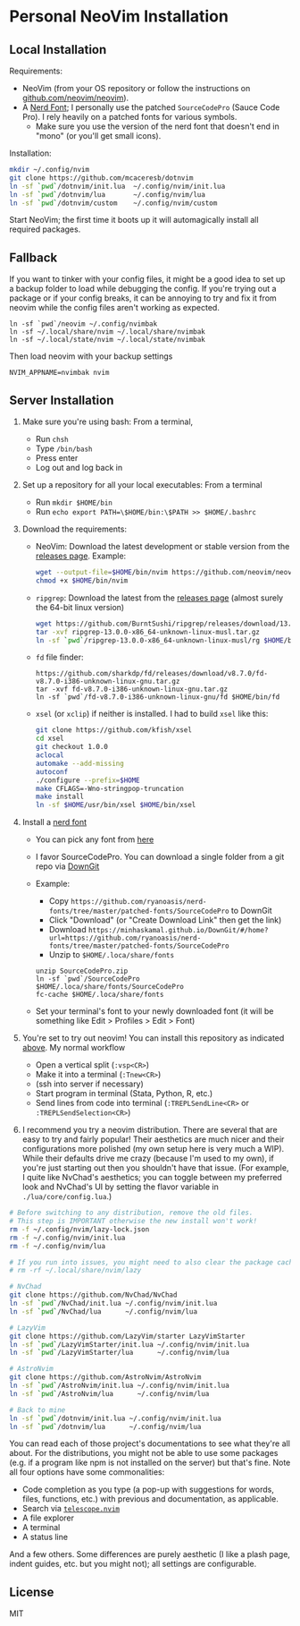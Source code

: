 Personal NeoVim Installation
============================

Local Installation
------------------

Requirements:

- NeoVim (from your OS repository or follow the instructions on [github.com/neovim/neovim](https://github.com/neovim/neovim)).
- A [Nerd Font](https://github.com/ryanoasis/nerd-fonts); I personally use the patched `SourceCodePro` (Sauce Code Pro). I rely heavily on a patched fonts for various symbols.
    - Make sure you use the version of the nerd font that doesn't end in "mono" (or you'll get small icons).

Installation:

```bash
mkdir ~/.config/nvim
git clone https://github.com/mcaceresb/dotnvim
ln -sf `pwd`/dotnvim/init.lua  ~/.config/nvim/init.lua
ln -sf `pwd`/dotnvim/lua       ~/.config/nvim/lua
ln -sf `pwd`/dotnvim/custom    ~/.config/nvim/custom
```

Start NeoVim; the first time it boots up it will automagically install all required packages.

Fallback
--------

If you want to tinker with your config files, it might be a good idea to set up a backup folder to load while debugging the config. If you're trying out a package or if your config breaks, it can be annoying to try and fix it from neovim while the config files aren't working as expected.

```
ln -sf `pwd`/neovim ~/.config/nvimbak
ln -sf ~/.local/share/nvim ~/.local/share/nvimbak
ln -sf ~/.local/state/nvim ~/.local/state/nvimbak
```

Then load neovim with your backup settings

```
NVIM_APPNAME=nvimbak nvim
```

Server Installation
-------------------

1. Make sure you're using bash: From a terminal,

    - Run `chsh`
    - Type `/bin/bash`
    - Press enter
    - Log out and log back in

2. Set up a repository for all your local executables: From a terminal

    - Run `mkdir $HOME/bin`
    - Run `echo export PATH=\$HOME/bin:\$PATH >> $HOME/.bashrc`

3. Download the requirements:

    - NeoVim: Download the latest development or stable version from the [releases page](https://github.com/neovim/neovim/releases). Example:

        ```bash
        wget --output-file=$HOME/bin/nvim https://github.com/neovim/neovim/releases/download/v0.9.1/nvim.appimage
        chmod +x $HOME/bin/nvim
        ```

    - `ripgrep`: Download the latest from the [releases page](https://github.com/BurntSushi/ripgrep/releases) (almost surely the 64-bit linux version)

        ```bash
        wget https://github.com/BurntSushi/ripgrep/releases/download/13.0.0/ripgrep-13.0.0-x86_64-unknown-linux-musl.tar.gz
        tar -xvf ripgrep-13.0.0-x86_64-unknown-linux-musl.tar.gz
        ln -sf `pwd`/ripgrep-13.0.0-x86_64-unknown-linux-musl/rg $HOME/bin/rg
        ```

    - `fd` file finder:

        ```
        https://github.com/sharkdp/fd/releases/download/v8.7.0/fd-v8.7.0-i386-unknown-linux-gnu.tar.gz
        tar -xvf fd-v8.7.0-i386-unknown-linux-gnu.tar.gz
        ln -sf `pwd`/fd-v8.7.0-i386-unknown-linux-gnu/fd $HOME/bin/fd
        ```

    - `xsel` (or `xclip`) if neither is installed. I had to build `xsel` like this:

        ```bash
        git clone https://github.com/kfish/xsel
        cd xsel
        git checkout 1.0.0
        aclocal
        automake --add-missing
        autoconf
        ./configure --prefix=$HOME
        make CFLAGS=-Wno-stringpop-truncation
        make install
        ln -sf $HOME/usr/bin/xsel $HOME/bin/xsel
        ```

4. Install a [nerd font](https://github.com/ryanoasis/nerd-fonts)

    - You can pick any font from [here](https://github.com/ryanoasis/nerd-fonts/tree/master/patched-fonts)
    - I favor SourceCodePro. You can download a single folder from a git repo via [DownGit](https://minhaskamal.github.io/DownGit/#/home)
    - Example: 

        - Copy `https://github.com/ryanoasis/nerd-fonts/tree/master/patched-fonts/SourceCodePro` to DownGit
        - Click "Download" (or "Create Download Link" then get the link)
        - Download `https://minhaskamal.github.io/DownGit/#/home?url=https://github.com/ryanoasis/nerd-fonts/tree/master/patched-fonts/SourceCodePro`
        - Unzip to `$HOME/.loca/share/fonts`

        ```
        unzip SourceCodePro.zip
        ln -sf `pwd`/SourceCodePro $HOME/.loca/share/fonts/SourceCodePro
        fc-cache $HOME/.loca/share/fonts
        ```

    - Set your terminal's font to your newly downloaded font (it will be something like Edit > Profiles > Edit > Font)

5. You're set to try out neovim! You can install this repository as indicated [above](#local-installation). My normal workflow

    - Open a vertical split (`:vsp<CR>`)
    - Make it into a terminal (`:Tnew<CR>`)
    - (ssh into server if necessary)
    - Start program in terminal (Stata, Python, R, etc.)
    - Send lines from code into terminal (`:TREPLSendLine<CR>` or `:TREPLSendSelection<CR>`)

6. I recommend you try a neovim distribution. There are several that are easy to try and fairly popular! Their aesthetics are much nicer and their configurations more polished (my own setup here is very much a WIP). While their defaults drive me crazy (because I'm used to my own), if you're just starting out then you shouldn't have that issue. (For example, I quite like NvChad's aesthetics; you can toggle between my preferred look and NvChad's UI by setting the flavor variable in `./lua/core/config.lua`.)

```bash
# Before switching to any distribution, remove the old files.
# This step is IMPORTANT otherwise the new install won't work!
rm -f ~/.config/nvim/lazy-lock.json
rm -f ~/.config/nvim/init.lua
rm -f ~/.config/nvim/lua

# If you run into issues, you might need to also clear the package cache
# rm -rf ~/.local/share/nvim/lazy

# NvChad
git clone https://github.com/NvChad/NvChad
ln -sf `pwd`/NvChad/init.lua ~/.config/nvim/init.lua
ln -sf `pwd`/NvChad/lua      ~/.config/nvim/lua

# LazyVim
git clone https://github.com/LazyVim/starter LazyVimStarter
ln -sf `pwd`/LazyVimStarter/init.lua ~/.config/nvim/init.lua
ln -sf `pwd`/LazyVimStarter/lua      ~/.config/nvim/lua

# AstroNvim
git clone https://github.com/AstroNvim/AstroNvim
ln -sf `pwd`/AstroNvim/init.lua ~/.config/nvim/init.lua
ln -sf `pwd`/AstroNvim/lua      ~/.config/nvim/lua

# Back to mine
ln -sf `pwd`/dotnvim/init.lua ~/.config/nvim/init.lua
ln -sf `pwd`/dotnvim/lua      ~/.config/nvim/lua
```

You can read each of those project's documentations to see what they're all about. For the distributions, you might not be able to use some packages (e.g. if a program like npm is not installed on the server) but that's fine. Note all four options have some commonalities:

- Code completion as you type (a pop-up with suggestions for words, files, functions, etc.) with previous and documentation, as applicable.
- Search via [`telescope.nvim`](https://github.com/nvim-telescope/telescope.nvim)
- A file explorer
- A terminal
- A status line

And a few others. Some differences are purely aesthetic (I like a plash page, indent guides, etc. but you might not); all settings are configurable.

License
-------

MIT
